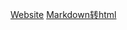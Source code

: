 <a href="https://miaoice.us.kg">Website</a>
<a href="https://lwebapp.com/zh/markdown-to-html">Markdown转html</a>
